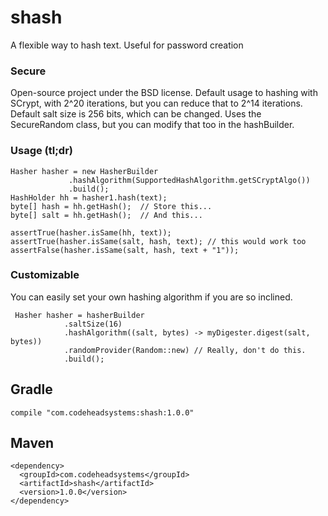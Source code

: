# shash

A flexible way to hash text. Useful for password creation

### Secure

Open-source project under the BSD license. Default usage to hashing with
SCrypt, with 2^20 iterations, but you can reduce that to 2^14 iterations.
Default salt size is 256 bits, which can be changed. Uses the SecureRandom
class, but you can modify that too in the hashBuilder.

### Usage (tl;dr)

    Hasher hasher = new HasherBuilder
                 .hashAlgorithm(SupportedHashAlgorithm.getSCryptAlgo())
                 .build();
    HashHolder hh = hasher1.hash(text);
    byte[] hash = hh.getHash();  // Store this...
    byte[] salt = hh.getHash();  // And this...
    
    assertTrue(hasher.isSame(hh, text));
    assertTrue(hasher.isSame(salt, hash, text); // this would work too
    assertFalse(hasher.isSame(salt, hash, text + "1"));
    
### Customizable

You can easily set your own hashing algorithm if you are so inclined.

     Hasher hasher = hasherBuilder
                .saltSize(16)
                .hashAlgorithm((salt, bytes) -> myDigester.digest(salt, bytes))
                .randomProvider(Random::new) // Really, don't do this.
                .build();

## Gradle ##
    compile "com.codeheadsystems:shash:1.0.0"

## Maven ##
    <dependency>
      <groupId>com.codeheadsystems</groupId>
      <artifactId>shash</artifactId>
      <version>1.0.0</version>
    </dependency>

